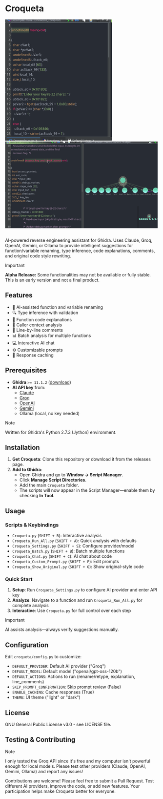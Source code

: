 # Croqueta

<p align="center">
  <table>
    <tr>
      <img src="./assets/overall.gif" width="350" alt="Overall showcase.">
    </tr>
    <tr>
      <img src="./assets/show_original.gif" width="500" alt="show original showcase.">
    </tr>
  </table>
</p>

AI-powered reverse engineering assistant for Ghidra. Uses Claude, Groq, OpenAI, Gemini, or Ollama to provide intelligent suggestions for function/variable renaming, type inference, code explanations, comments, and original code style rewriting.

> [!IMPORTANT]
> **Alpha Release:** Some functionalities may not be available or fully stable. This is an early version and not a final product.


## Features

- 🤖 AI-assisted function and variable renaming
- 🔍 Type inference with validation
- 📝 Function code explanations
- 🔗 Caller context analysis
- 💬 Line-by-line comments
- 📊 Batch analysis for multiple functions
- 💻 Interactive AI chat
- ⚙️ Customizable prompts
- 🚀 Response caching

## Prerequisites

- **Ghidra** `>= 11.1.2` ([download](https://ghidra-sre.org))
- **AI API key** from:
  - [Claude](https://www.anthropic.com/api)
  - [Groq](https://console.groq.com/keys)
  - [OpenAI](https://platform.openai.com/api-keys)
  - [Gemini](https://makersuite.google.com/app/apikey)
  - Ollama (local, no key needed)

> [!NOTE]
> Written for Ghidra's Python 2.7.3 (Jython) environment.

## Installation

1. **Get Croqueta**: Clone this repository or download it from the releases page.  
2. **Add to Ghidra**:  
   - Open Ghidra and go to **Window → Script Manager**.  
   - Click **Manage Script Directories**.  
   - Add the main `Croqueta` folder.  
   - The scripts will now appear in the Script Manager—enable them by checking **In Tool**.


## Usage

### Scripts & Keybindings

- `Croqueta.py` (`SHIFT + R`): Interactive analysis
- `Croqueta_Run_All.py` (`SHIFT + A`): Quick analysis with defaults
- `Croqueta_Settings.py` (`SHIFT + S`): Configure provider/model
- `Croqueta_Batch.py` (`SHIFT + B`): Batch multiple functions
- `Croqueta_Chat.py` (`SHIFT + C`): AI chat about code
- `Croqueta_Custom_Prompt.py` (`SHIFT + P`): Edit prompts
- `Croqueta_Show_Original.py` (`SHIFT + O`): Show original-style code

### Quick Start

1. **Setup**: Run `Croqueta_Settings.py` to configure AI provider and enter API key
2. **Analyze**: Navigate to a function and run `Croqueta_Run_All.py` for complete analysis
3. **Interactive**: Use `Croqueta.py` for full control over each step

> [!IMPORTANT]
> AI assists analysis—always verify suggestions manually.

## Configuration

Edit `croqueta/config.py` to customize:

- `DEFAULT_PROVIDER`: Default AI provider ("Groq")
- `DEFAULT_MODEL`: Default model ("openai/gpt-oss-120b")
- `DEFAULT_ACTIONS`: Actions to run (rename/retype, explanation, line_comments)
- `SKIP_PROMPT_CONFIRMATION`: Skip prompt review (False)
- `ENABLE_CACHING`: Cache responses (True)
- `THEME`: UI theme ("light" or "dark")

## License

GNU General Public License v3.0 - see LICENSE file.

## Testing & Contributing

> [!NOTE]
> I only tested the Groq API since it's free and my computer isn't powerful enough for local models. Please test other providers (Claude, OpenAI, Gemini, Ollama) and report any issues!

Contributions are welcome! Please feel free to submit a Pull Request. Test different AI providers, improve the code, or add new features. Your participation helps make Croqueta better for everyone.
